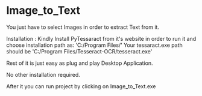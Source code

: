 # Image_to_Text
 
 You just have to select Images in order to extract Text from it.

 Installation :
 Kindly Install PyTessaract from it's website in order to run it and choose installation path as: 'C:/Program Files/'
 Your tessaract.exe path should be 'C:/Program Files/Tesseract-OCR/tesseract.exe'
 
 Rest of it is just easy as plug and play Desktop Application.
 
 No other installation required.
 
 After it you can run project by clicking on Image_to_Text.exe

